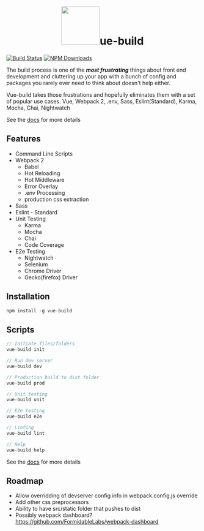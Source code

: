 <h1 align="center"><a href="http://vue-build.com"><img width="100"src="https://vuejs.org/images/logo.png" /></a>ue-build</h1>

[![Build Status](https://travis-ci.org/brianvoe/vue-build.svg?branch=master)](https://travis-ci.org/brianvoe/vue-build)
[![NPM Downloads](https://img.shields.io/npm/dt/vue-build.svg)](https://www.npmjs.com/package/vue-build)

The build process is one of the ***most frustrating*** things about front end development and cluttering up your app with a bunch of config and packages you rarely ever need to think about doesn't help either.

Vue-build takes those frustrations and hopefully eliminates them with a set of popular use cases. Vue, Webpack 2, .env, Sass, Eslint(Standard), Karma, Mocha, Chai, Nightwatch

See the [docs](http://vue-build.com) for more details

## Features
- Command Line Scripts
- Webpack 2
  - Babel
  - Hot Reloading
  - Hot Middleware
  - Error Overlay
  - .env Processing
  - production css extraction
- Sass
- Eslint - Standard
- Unit Testing
  - Karma
  - Mocha
  - Chai
  - Code Coverage
- E2e Testing
  - Nightwatch
  - Selenium
  - Chrome Driver
  - Gecko(firefox) Driver

## Installation
```javascript
npm install -g vue-build
```

## Scripts
```javascript
// Initiate files/folders
vue-build init

// Run dev server
vue-build dev

// Production build to dist folder
vue-build prod

// Unit testing
vue-build unit

// E2e testing
vue-build e2e

// Linting
vue-build lint

// Help
vue-build help
```
See the [docs](http://vue-build.com) for more details

## Roadmap
  - Allow overridding of devserver config info in webpack.config.js override
  - Add other css preprocessors
  - Ability to have src/static folder that pushes to dist
  - Possibly webpack dashboard? https://github.com/FormidableLabs/webpack-dashboard
